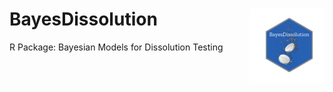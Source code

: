 # BayesDissolution <img src='man/figures/logo.png' align="right" height="120" />
R Package: Bayesian Models for Dissolution Testing
